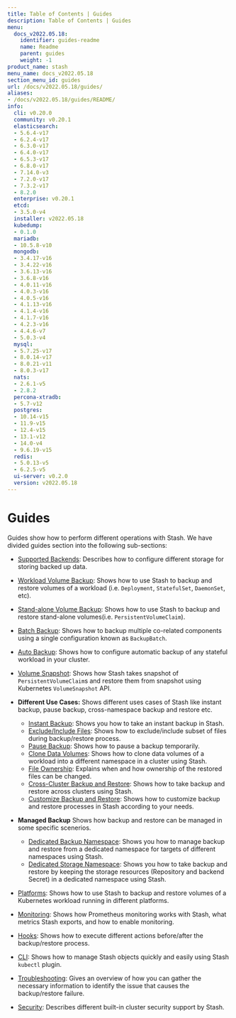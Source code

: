 ```yaml
---
title: Table of Contents | Guides
description: Table of Contents | Guides
menu:
  docs_v2022.05.18:
    identifier: guides-readme
    name: Readme
    parent: guides
    weight: -1
product_name: stash
menu_name: docs_v2022.05.18
section_menu_id: guides
url: /docs/v2022.05.18/guides/
aliases:
- /docs/v2022.05.18/guides/README/
info:
  cli: v0.20.0
  community: v0.20.1
  elasticsearch:
  - 5.6.4-v17
  - 6.2.4-v17
  - 6.3.0-v17
  - 6.4.0-v17
  - 6.5.3-v17
  - 6.8.0-v17
  - 7.14.0-v3
  - 7.2.0-v17
  - 7.3.2-v17
  - 8.2.0
  enterprise: v0.20.1
  etcd:
  - 3.5.0-v4
  installer: v2022.05.18
  kubedump:
  - 0.1.0
  mariadb:
  - 10.5.8-v10
  mongodb:
  - 3.4.17-v16
  - 3.4.22-v16
  - 3.6.13-v16
  - 3.6.8-v16
  - 4.0.11-v16
  - 4.0.3-v16
  - 4.0.5-v16
  - 4.1.13-v16
  - 4.1.4-v16
  - 4.1.7-v16
  - 4.2.3-v16
  - 4.4.6-v7
  - 5.0.3-v4
  mysql:
  - 5.7.25-v17
  - 8.0.14-v17
  - 8.0.21-v11
  - 8.0.3-v17
  nats:
  - 2.6.1-v5
  - 2.8.2
  percona-xtradb:
  - 5.7-v12
  postgres:
  - 10.14-v15
  - 11.9-v15
  - 12.4-v15
  - 13.1-v12
  - 14.0-v4
  - 9.6.19-v15
  redis:
  - 5.0.13-v5
  - 6.2.5-v5
  ui-server: v0.2.0
  version: v2022.05.18
---
```


# Guides

Guides show how to perform different operations with Stash. We have divided guides section into the following sub-sections:

- [Supported Backends](/docs/v2022.05.18/guides/backends/overview): Describes how to configure different storage for storing backed up data.
- [Workload Volume Backup](/docs/v2022.05.18/guides/workloads/overview): Shows how to use Stash to backup and restore volumes of a workload (i.e. `Deployment`, `StatefulSet`, `DaemonSet`, etc).
- [Stand-alone Volume Backup](/docs/v2022.05.18/guides/volumes/overview): Shows how to use Stash to backup and restore stand-alone volumes(i.e. `PersistentVolumeClaim`).
- [Batch Backup](/docs/v2022.05.18/guides/batch-backup/overview): Shows how to backup multiple co-related components using a single configuration known as `BackupBatch`.
- [Auto Backup](/docs/v2022.05.18/guides/auto-backup/overview): Shows how to configure automatic backup of any stateful workload in your cluster.
- [Volume Snapshot](/docs/v2022.05.18/guides/volumesnapshot/overview/): Shows how Stash takes snapshot of `PersistentVolumeClaim`s and restore them from snapshot using Kubernetes `VolumeSnapshot` API.

- **Different Use Cases:**
Shows different uses cases of Stash like instant backup, pause backup, cross-namespace backup and restore etc.

  - [Instant Backup](/docs/v2022.05.18/guides/use-cases/instant-backup): Shows you how to take an instant backup in Stash.
  - [Exclude/Include Files](/docs/v2022.05.18/guides/use-cases/exclude-include-files/): Shows how to exclude/include subset of files during backup/restore process.
  - [Pause Backup](/docs/v2022.05.18/guides/use-cases/pause-backup): Shows how to pause a backup temporarily.
  - [Clone Data Volumes](/docs/v2022.05.18/guides/use-cases/clone-pvc): Shows how to clone data volumes of a workload into a different namespace in a cluster using Stash.
  - [File Ownership](/docs/v2022.05.18/guides/use-cases/ownership): Explains when and how ownership of the restored files can be changed.
  - [Cross-Cluster Backup and Restore](/docs/v2022.05.18/guides/use-cases/cross-cluster-backup/): Shows how to take backup and restore across clusters using Stash.
  - [Customize Backup and Restore](/docs/v2022.05.18/guides/use-cases/customize-backup-restore/): Shows how to customize backup and restore processes in Stash according to your needs.

- **Managed Backup**
Shows how backup and restore can be managed in some specific scenerios.
  - [Dedicated Backup Namespace](/docs/v2022.05.18/guides/managed-backup/dedicated-backup-namespace/): Shows you how to manage backup and restore from a dedicated namespace for targets of different namespaces using Stash.
  - [Dedicated Storage Namespace](/docs/v2022.05.18/guides/managed-backup/dedicated-storage-namespace/): Shows you how to take backup and restore by keeping the storage resources (Repository and backend Secret) in a dedicated namespace using Stash.

- [Platforms](/docs/v2022.05.18/guides/platforms/eks-irsa/): Shows how to use Stash to backup and restore volumes of a Kubernetes workload running in different platforms.
- [Monitoring](/docs/v2022.05.18/guides/monitoring/overview/): Shows how Prometheus monitoring works with Stash, what metrics Stash exports, and how to enable monitoring.
- [Hooks](/docs/v2022.05.18/guides/hooks/overview/): Shows how to execute different actions before/after the backup/restore process.
- [CLI](/docs/v2022.05.18/guides/cli/cli): Shows how to manage Stash objects quickly and easily using Stash `kubectl` plugin.
- [Troubleshooting](/docs/v2022.05.18/guides/troubleshooting/how-to-troubleshoot/): Gives an overview of how you can gather the necessary information to identify the issue that causes the backup/restore failure.
- [Security](/docs/v2022.05.18/guides/security/rbac): Describes different built-in cluster security support by Stash.
